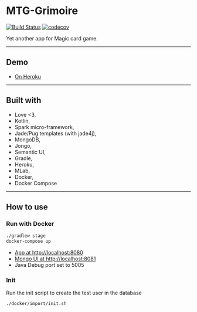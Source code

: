# MTG-Grimoire

[![Build Status](https://travis-ci.org/mbarberot/mtg-grimoire-api.svg?branch=master)](https://travis-ci.org/mbarberot/mtg-grimoire-api)
[![codecov](https://codecov.io/gh/mbarberot/mtg-grimoire-api/branch/master/graph/badge.svg)](https://codecov.io/gh/mbarberot/mtg-grimoire-api)

Yet another app for Magic card game.

-----

## Demo

- [On Heroku](https://mtg-grimoire.herokuapp.com)

-----

## Built with 

- Love <3,
- Kotlin, 
- Spark micro-framework,
- Jade/Pug templates (with jade4j),
- MongoDB,
- Jongo,
- Semantic UI,
- Gradle,
- Heroku,
- MLab,
- Docker,
- Docker Compose

-----

## How to use

### Run with Docker

```bash
./gradlew stage
docker-compose up
```

- [App at http://localhost:8080](http://localhost:8080)
- [Mongo UI at http://localhost:8081](http://localhost:8081)
- Java Debug port set to 5005 

### Init

Run the init script to create the test user in the database
```bash
./docker/import/init.sh
```

